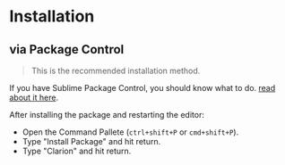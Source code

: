 # Installation

## via Package Control

> This is the recommended installation method.

If you have Sublime Package Control, you should know what to do. [read about it here](http://wbond.net/sublime_packages/package_control).

After installing the package and restarting the editor:

* Open the Command Pallete (`ctrl+shift+P` or `cmd+shift+P`).
* Type "Install Package" and hit return.
* Type "Clarion" and hit return.
